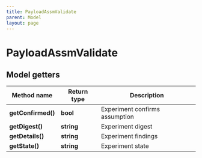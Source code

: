 ```yaml
---
title: PayloadAssmValidate
parent: Model
layout: page
---
```


# PayloadAssmValidate

## Model getters

Method name | Return type | Description
------------ | ------------- | -------------
**getConfirmed()** | **bool** | Experiment confirms assumption
**getDigest()** | **string** | Experiment digest
**getDetails()** | **string** | Experiment findings
**getState()** | **string** | Experiment state

